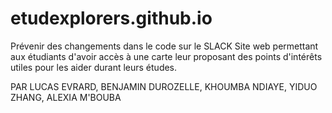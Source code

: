# etudexplorers.github.io

Prévenir des changements dans le code sur le SLACK
Site web permettant aux étudiants d'avoir accès à une carte leur proposant des points d'intérêts utiles pour les aider durant leurs études.

PAR LUCAS EVRARD, BENJAMIN DUROZELLE, KHOUMBA NDIAYE, YIDUO ZHANG, ALEXIA M'BOUBA

